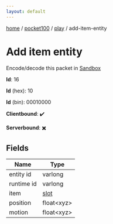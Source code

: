 ```yaml
---
layout: default
---
```


[home](/)  /  [pocket100](/protocol/pocket100)  /  [play](/protocol/pocket100/play)  /  add-item-entity

# Add item entity

Encode/decode this packet in [Sandbox](../../../sandbox/pocket100#Play.AddItemEntity)

**Id**: 16

**Id** (hex): 10

**Id** (bin): 00010000

**Clientbound**: ✔️

**Serverbound**: ✖️

## Fields

Name | Type
---|---
entity id | varlong
runtime id | varlong
item | [slot](/protocol/pocket100/types/slot)
position | float&lt;xyz&gt;
motion | float&lt;xyz&gt;
